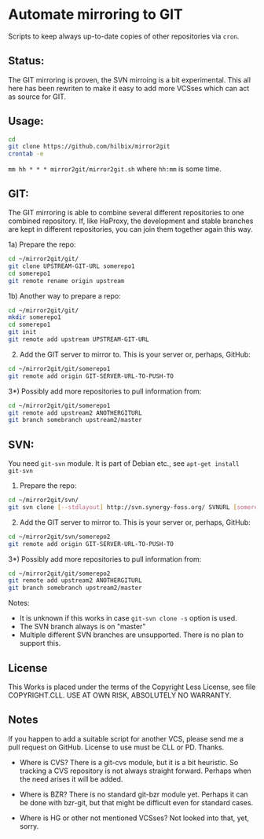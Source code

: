 Automate mirroring to GIT
=========================

Scripts to keep always up-to-date copies of other repositories via `cron`.


Status:
-------

The GIT mirroring is proven, the SVN mirroing is a bit experimental.  This all here has been rewriten to make it easy to add more VCSses which can act as source for GIT.


Usage:
------

```bash
cd
git clone https://github.com/hilbix/mirror2git
crontab -e
```
`mm hh * * * mirror2git/mirror2git.sh`
where `hh:mm` is some time.


GIT:
----

The GIT mirroring is able to combine several different repositories to one combined repository.  If, like HaProxy, the development and stable branches are kept in different repositories, you can join them together again this way.

1a) Prepare the repo:
```bash
cd ~/mirror2git/git/
git clone UPSTREAM-GIT-URL somerepo1
cd somerepo1
git remote rename origin upstream
```

1b) Another way to prepare a repo:
```bash
cd ~/mirror2git/git/
mkdir somerepo1
cd somerepo1
git init
git remote add upstream UPSTREAM-GIT-URL
```

2) Add the GIT server to mirror to.  This is your server or, perhaps, GitHub:
```bash
cd ~/mirror2git/git/somerepo1
git remote add origin GIT-SERVER-URL-TO-PUSH-TO
```

3*) Possibly add more repositories to pull information from:
```bash
cd ~/mirror2git/git/somerepo1
git remote add upstream2 ANOTHERGITURL
git branch somebranch upstream2/master
```


SVN:
----

You need `git-svn` module.  It is part of Debian etc., see `apt-get install git-svn`

1) Prepare the repo:
```bash
cd ~/mirror2git/svn/
git svn clone [--stdlayout] http://svn.synergy-foss.org/ SVNURL [somerepo2]
```

2) Add the GIT server to mirror to.  This is your server or, perhaps, GitHub:
```bash
cd ~/mirror2git/svn/somerepo2
git remote add origin GIT-SERVER-URL-TO-PUSH-TO
```

3*) Possibly add more repositories to pull information from:
```bash
cd ~/mirror2git/git/somerepo2
git remote add upstream2 ANOTHERGITURL
git branch somebranch upstream2/master
```

Notes:

- It is unknown if this works in case `git-svn clone -s` option is used.
- The SVN branch always is on "master"
- Multiple different SVN branches are unsupported.  There is no plan to support this.


License
-------

This Works is placed under the terms of the Copyright Less License,
see file COPYRIGHT.CLL.  USE AT OWN RISK, ABSOLUTELY NO WARRANTY.


Notes
-----

If you happen to add a suitable script for another VCS, please send me a pull request on GitHub.  License to use must be CLL or PD.  Thanks.

- Where is CVS?  There is a git-cvs module, but it is a bit heuristic.  So tracking a CVS repository is not always straight forward.  Perhaps when the need arises it will be added.

- Where is BZR?  There is no standard git-bzr module yet.  Perhaps it can be done with bzr-git, but that might be difficult even for standard cases.

- Where is HG or other not mentioned VCSses?  Not looked into that, yet, sorry.

